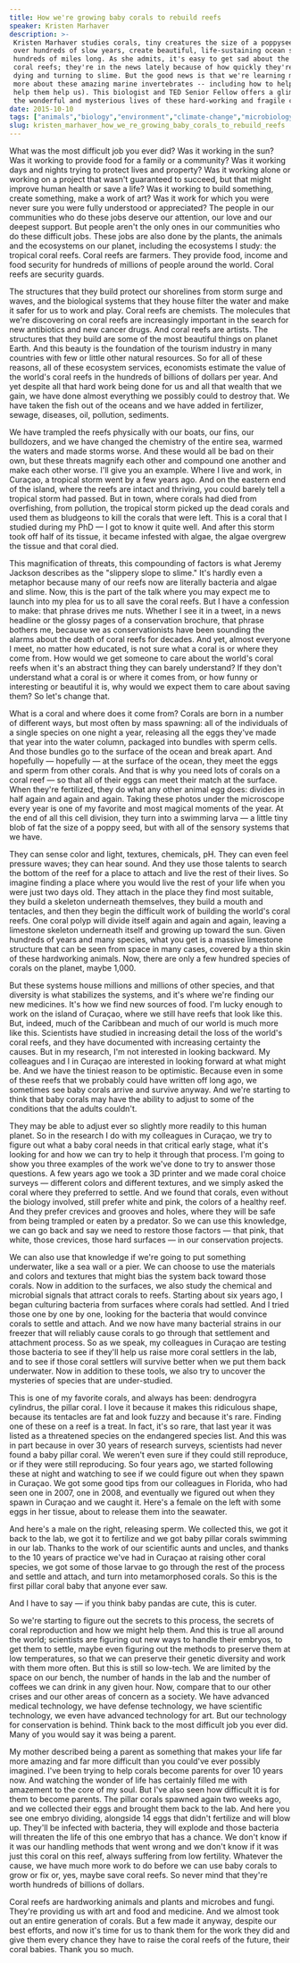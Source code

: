```yaml
---
title: How we're growing baby corals to rebuild reefs
speaker: Kristen Marhaver
description: >-
 Kristen Marhaver studies corals, tiny creatures the size of a poppyseed that,
 over hundreds of slow years, create beautiful, life-sustaining ocean structures
 hundreds of miles long. As she admits, it's easy to get sad about the state of
 coral reefs; they're in the news lately because of how quickly they're bleaching,
 dying and turning to slime. But the good news is that we're learning more and
 more about these amazing marine invertebrates -- including how to help them (and
 help them help us). This biologist and TED Senior Fellow offers a glimpse into
 the wonderful and mysterious lives of these hard-working and fragile creatures.
date: 2015-10-10
tags: ["animals","biology","environment","climate-change","microbiology","mission-blue","nature","oceans","science","pollution","water","ted-fellows","marine-biology","coral-reefs"]
slug: kristen_marhaver_how_we_re_growing_baby_corals_to_rebuild_reefs
---
```


What was the most difficult job you ever did? Was it working in the sun? Was it working to
provide food for a family or a community? Was it working days and nights trying to protect
lives and property? Was it working alone or working on a project that wasn't guaranteed to
succeed, but that might improve human health or save a life? Was it working to build
something, create something, make a work of art? Was it work for which you were never sure
you were fully understood or appreciated? The people in our communities who do these jobs
deserve our attention, our love and our deepest support. But people aren't the only ones in
our communities who do these difficult jobs. These jobs are also done by the plants, the
animals and the ecosystems on our planet, including the ecosystems I study: the tropical
coral reefs. Coral reefs are farmers. They provide food, income and food security for
hundreds of millions of people around the world. Coral reefs are security
guards.

The structures that they build protect our shorelines from storm surge and waves, and the
biological systems that they house filter the water and make it safer for us to work and
play. Coral reefs are chemists. The molecules that we're discovering on coral reefs are
increasingly important in the search for new antibiotics and new cancer drugs. And coral
reefs are artists. The structures that they build are some of the most beautiful things on
planet Earth. And this beauty is the foundation of the tourism industry in many countries
with few or little other natural resources. So for all of these reasons, all of these
ecosystem services, economists estimate the value of the world's coral reefs in the
hundreds of billions of dollars per year. And yet despite all that hard work being done
for us and all that wealth that we gain, we have done almost everything we possibly could
to destroy that. We have taken the fish out of the oceans and we have added in fertilizer,
sewage, diseases, oil, pollution, sediments.

We have trampled the reefs physically with our boats, our fins, our bulldozers, and we
have changed the chemistry of the entire sea, warmed the waters and made storms worse. And
these would all be bad on their own, but these threats magnify each other and compound one
another and make each other worse. I'll give you an example. Where I live and work, in
Curaçao, a tropical storm went by a few years ago. And on the eastern end of the island,
where the reefs are intact and thriving, you could barely tell a tropical storm had
passed. But in town, where corals had died from overfishing, from pollution, the tropical
storm picked up the dead corals and used them as bludgeons to kill the corals that were
left. This is a coral that I studied during my PhD — I got to know it quite well. And
after this storm took off half of its tissue, it became infested with algae, the algae
overgrew the tissue and that coral died.

This magnification of threats, this compounding of factors is what Jeremy Jackson
describes as the "slippery slope to slime." It's hardly even a metaphor because many of
our reefs now are literally bacteria and algae and slime. Now, this is the part of the talk
where you may expect me to launch into my plea for us to all save the coral reefs. But I
have a confession to make: that phrase drives me nuts. Whether I see it in a tweet, in a
news headline or the glossy pages of a conservation brochure, that phrase bothers me,
because we as conservationists have been sounding the alarms about the death of coral
reefs for decades. And yet, almost everyone I meet, no matter how educated, is not sure
what a coral is or where they come from. How would we get someone to care about the
world's coral reefs when it's an abstract thing they can barely understand? If they don't
understand what a coral is or where it comes from, or how funny or interesting or
beautiful it is, why would we expect them to care about saving them? So let's change
that.

What is a coral and where does it come from? Corals are born in a number of different
ways, but most often by mass spawning: all of the individuals of a single species on one
night a year, releasing all the eggs they've made that year into the water column,
packaged into bundles with sperm cells. And those bundles go to the surface of the ocean
and break apart. And hopefully — hopefully — at the surface of the ocean, they meet the
eggs and sperm from other corals. And that is why you need lots of corals on a coral reef
— so that all of their eggs can meet their match at the surface. When they're fertilized,
they do what any other animal egg does: divides in half again and again and again. Taking
these photos under the microscope every year is one of my favorite and most magical
moments of the year. At the end of all this cell division, they turn into a swimming larva
— a little tiny blob of fat the size of a poppy seed, but with all of the sensory systems
that we have.

They can sense color and light, textures, chemicals, pH. They can even feel pressure
waves; they can hear sound. And they use those talents to search the bottom of the reef
for a place to attach and live the rest of their lives. So imagine finding a place where
you would live the rest of your life when you were just two days old. They attach in the
place they find most suitable, they build a skeleton underneath themselves, they build a
mouth and tentacles, and then they begin the difficult work of building the world's coral
reefs. One coral polyp will divide itself again and again and again, leaving a limestone
skeleton underneath itself and growing up toward the sun. Given hundreds of years and many
species, what you get is a massive limestone structure that can be seen from space in many
cases, covered by a thin skin of these hardworking animals. Now, there are only a few
hundred species of corals on the planet, maybe 1,000.

But these systems house millions and millions of other species, and that diversity is what
stabilizes the systems, and it's where we're finding our new medicines. It's how we find
new sources of food. I'm lucky enough to work on the island of Curaçao, where we still
have reefs that look like this. But, indeed, much of the Caribbean and much of our world
is much more like this. Scientists have studied in increasing detail the loss of the
world's coral reefs, and they have documented with increasing certainty the causes. But in
my research, I'm not interested in looking backward. My colleagues and I in Curaçao are
interested in looking forward at what might be. And we have the tiniest reason to be
optimistic. Because even in some of these reefs that we probably could have written off
long ago, we sometimes see baby corals arrive and survive anyway. And we're starting to
think that baby corals may have the ability to adjust to some of the conditions that the
adults couldn't.

They may be able to adjust ever so slightly more readily to this human planet. So in the
research I do with my colleagues in Curaçao, we try to figure out what a baby coral needs
in that critical early stage, what it's looking for and how we can try to help it through
that process. I'm going to show you three examples of the work we've done to try to answer
those questions. A few years ago we took a 3D printer and we made coral choice surveys —
different colors and different textures, and we simply asked the coral where they
preferred to settle. And we found that corals, even without the biology involved, still
prefer white and pink, the colors of a healthy reef. And they prefer crevices and grooves
and holes, where they will be safe from being trampled or eaten by a predator. So we can
use this knowledge, we can go back and say we need to restore those factors — that pink,
that white, those crevices, those hard surfaces — in our conservation projects.

We can also use that knowledge if we're going to put something underwater, like a sea wall
or a pier. We can choose to use the materials and colors and textures that might bias the
system back toward those corals. Now in addition to the surfaces, we also study the
chemical and microbial signals that attract corals to reefs. Starting about six years ago,
I began culturing bacteria from surfaces where corals had settled. And I tried those one
by one by one, looking for the bacteria that would convince corals to settle and attach.
And we now have many bacterial strains in our freezer that will reliably cause corals to
go through that settlement and attachment process. So as we speak, my colleagues in
Curaçao are testing those bacteria to see if they'll help us raise more coral settlers in
the lab, and to see if those coral settlers will survive better when we put them back
underwater. Now in addition to these tools, we also try to uncover the mysteries of species
that are under-studied.

This is one of my favorite corals, and always has been: dendrogyra cylindrus, the pillar
coral. I love it because it makes this ridiculous shape, because its tentacles are fat and
look fuzzy and because it's rare. Finding one of these on a reef is a treat. In fact, it's
so rare, that last year it was listed as a threatened species on the endangered species
list. And this was in part because in over 30 years of research surveys, scientists had
never found a baby pillar coral. We weren't even sure if they could still reproduce, or if
they were still reproducing. So four years ago, we started following these at night and
watching to see if we could figure out when they spawn in Curaçao. We got some good tips
from our colleagues in Florida, who had seen one in 2007, one in 2008, and eventually we
figured out when they spawn in Curaçao and we caught it. Here's a female on the left with
some eggs in her tissue, about to release them into the seawater.

And here's a male on the right, releasing sperm. We collected this, we got it back to the
lab, we got it to fertilize and we got baby pillar corals swimming in our lab. Thanks to
the work of our scientific aunts and uncles, and thanks to the 10 years of practice we've
had in Curaçao at raising other coral species, we got some of those larvae to go through
the rest of the process and settle and attach, and turn into metamorphosed corals. So this
is the first pillar coral baby that anyone ever saw.

And I have to say — if you think baby pandas are cute, this is cuter.

So we're starting to figure out the secrets to this process, the secrets of coral
reproduction and how we might help them. And this is true all around the world; scientists
are figuring out new ways to handle their embryos, to get them to settle, maybe even
figuring out the methods to preserve them at low temperatures, so that we can preserve
their genetic diversity and work with them more often. But this is still so low-tech. We
are limited by the space on our bench, the number of hands in the lab and the number of
coffees we can drink in any given hour. Now, compare that to our other crises and our other
areas of concern as a society. We have advanced medical technology, we have defense
technology, we have scientific technology, we even have advanced technology for art. But
our technology for conservation is behind. Think back to the most difficult job you ever
did. Many of you would say it was being a parent.

My mother described being a parent as something that makes your life far more amazing and
far more difficult than you could've ever possibly imagined. I've been trying to help
corals become parents for over 10 years now. And watching the wonder of life has certainly
filled me with amazement to the core of my soul. But I've also seen how difficult it is
for them to become parents. The pillar corals spawned again two weeks ago, and we
collected their eggs and brought them back to the lab. And here you see one embryo
dividing, alongside 14 eggs that didn't fertilize and will blow up. They'll be infected
with bacteria, they will explode and those bacteria will threaten the life of this one
embryo that has a chance. We don't know if it was our handling methods that went wrong and
we don't know if it was just this coral on this reef, always suffering from low fertility.
Whatever the cause, we have much more work to do before we can use baby corals to grow or
fix or, yes, maybe save coral reefs. So never mind that they're worth hundreds of billions
of dollars.

Coral reefs are hardworking animals and plants and microbes and fungi. They're providing
us with art and food and medicine. And we almost took out an entire generation of corals.
But a few made it anyway, despite our best efforts, and now it's time for us to thank them
for the work they did and give them every chance they have to raise the coral reefs of the
future, their coral babies. Thank you so much.

<!--
ad_duration=3.33
comment_count=29
event="Mission Blue II"
external_start_time=0
has_talk_citation=1
intro_duration=11.82
is_subtitle_required="False"
is_talk_featured="True"
language="en"
language_swap="False"
native_language="en"
number_of_related_talks=6
number_of_speakers=1
number_of_subtitled_videos=28
number_of_tags=14
number_of_talk_download_languages=28
number_of_talk_more_resources=2
number_of_talk_recommendations=0
number_of_talks_take_actions=0
post_ad_duration=0.83
published_timestamp="2015-12-01 16:04:58"
recording_date="2015-10-10"
speaker_description="Coral reef biologist"
speaker_is_published=1
speaker_name="Kristen Marhaver"
talk_name="How we're growing baby corals to rebuild reefs"
talks_tags=["animals","biology","environment","climate-change","microbiology","mission-blue","nature","oceans","science","pollution","water","ted-fellows","marine-biology","coral-reefs"]
talks_take_action=[]
url_photo_speaker="https://pe.tedcdn.com/images/ted/6485de34831865338bb82ce6f8f0514e73a5280e_254x191.jpg"
url_photo_talk="https://s3.amazonaws.com/talkstar-photos/uploads/71a3d3ff-6c23-4bea-b4aa-8ca5738d64cd/KristenMarhaver_2015Z-embed.jpg"
url_webpage="https://www.ted.com/talks/kristen_marhaver_how_we_re_growing_baby_corals_to_rebuild_reefs"
video_type_name="TED Stage Talk"
-->